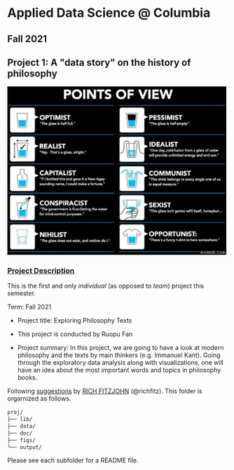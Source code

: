 # Applied Data Science @ Columbia
## Fall 2021
## Project 1: A "data story" on the history of philosophy

<img src="figs/100126-the-glass.jpeg" width="500">

### [Project Description](doc/)
This is the first and only *individual* (as opposed to *team*) project this semester. 

Term: Fall 2021

+ Project title: Exploring Philosophy Texts
+ This project is conducted by Ruopu Fan

+ Project summary: In this project, we are going to have a look at modern philosophy and the texts by main thinkers (e.g. Immanuel Kant). Going through the exploratory data analysis along with visualizations, one will have an idea about the most important words and topics in philosophy books.

Following [suggestions](http://nicercode.github.io/blog/2013-04-05-projects/) by [RICH FITZJOHN](http://nicercode.github.io/about/#Team) (@richfitz). This folder is orgarnized as follows.

```
proj/
├── lib/
├── data/
├── doc/
├── figs/
└── output/
```

Please see each subfolder for a README file.
